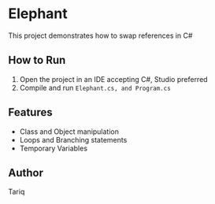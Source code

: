 # Elephant

This project demonstrates how to swap references in C#

## How to Run
1. Open the project in an IDE accepting C#, Studio preferred
2. Compile and run `Elephant.cs, and Program.cs`

## Features
- Class and Object manipulation
- Loops and Branching statements
- Temporary Variables

## Author
Tariq
